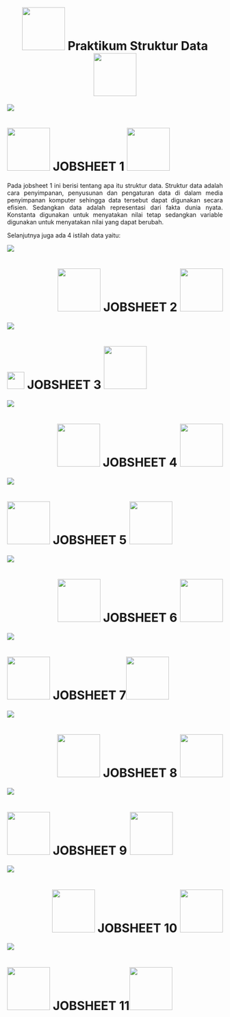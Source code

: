  <h1 align="center"> <img src="https://media4.giphy.com/media/rYbjgltjQzyYueGHnT/200.webp?cid=ecf05e47lgb28lxs9ulpwk1n6nflnds4oacv6l2u9nuu6v91&ep=v1_stickers_search&rid=200.webp&ct=s" width="100" >  Praktikum Struktur Data <img src="https://media4.giphy.com/media/rYbjgltjQzyYueGHnT/200.webp?cid=ecf05e47lgb28lxs9ulpwk1n6nflnds4oacv6l2u9nuu6v91&ep=v1_stickers_search&rid=200.webp&ct=s" width="100" ></h1>
<img src="https://user-images.githubusercontent.com/73097560/115834477-dbab4500-a447-11eb-908a-139a6edaec5c.gif">


<h1 align="start"> <img src="https://media2.giphy.com/media/0TtX2qqpxp3pIafzio/200w.webp?cid=ecf05e47thn79jm53ojrhxgil8j0f5awied9j3hklv5ajh6u&ep=v1_stickers_search&rid=200w.webp&ct=s" width="100" >  JOBSHEET 1 <img src="https://media1.giphy.com/media/kimWBtJDjWcwFH2nRB/200w.webp?cid=ecf05e47thn79jm53ojrhxgil8j0f5awied9j3hklv5ajh6u&ep=v1_stickers_search&rid=200w.webp&ct=s" width="100" ></h1>

<p align="justify">
  Pada jobsheet 1 ini berisi tentang apa itu struktur data. Struktur data adalah cara penyimpanan, penyusunan dan pengaturan data di dalam media penyimpanan komputer sehingga data tersebut dapat digunakan secara efisien. Sedangkan data adalah representasi dari fakta dunia nyata. Konstanta digunakan untuk menyatakan nilai tetap sedangkan variable digunakan untuk menyatakan nilai yang dapat berubah.
</p>
<p align="justify">
  Selanjutnya juga ada 4 istilah data yaitu:
</p>

<p align="justify">
 
</p>

<p align="justify">
  
</p>

<p align="justify">
 
</p>
<img src="https://user-images.githubusercontent.com/73097560/115834477-dbab4500-a447-11eb-908a-139a6edaec5c.gif">

<h1 align="end"> <img src="https://media0.giphy.com/media/oy3pwvu2WbY22fOWbz/200w.webp?cid=ecf05e47xix52hujg47k4bqf75tvnytk9fb0o0wfqvbuobf7&ep=v1_stickers_search&rid=200w.webp&ct=s" width="100" >  JOBSHEET 2 <img src="https://media0.giphy.com/media/U8mQgtp7EJif9AfgQB/200.webp?cid=ecf05e47pyy7etm9uo8b3rvenslpxf0wg1v798g6at9491zh&ep=v1_stickers_search&rid=200.webp&ct=s" width="100" ></h1>


<p align="justify">
 
</p>

<p align="justify">
  
</p>

<p align="justify">
  
<img src="https://user-images.githubusercontent.com/73097560/115834477-dbab4500-a447-11eb-908a-139a6edaec5c.gif">

<h1 align="start"> <img src="https://media4.giphy.com/media/qlOso7alCUTiAX7aG5/giphy.webp?cid=ecf05e47r6t8w6rx9xkffny63i2ini21qgo0vxwh4l4vu6iq&ep=v1_stickers_search&rid=giphy.webp&ct=s" width="40" >  JOBSHEET 3 <img src="https://media4.giphy.com/media/PhCW0WCeQcTixaoouV/100.webp?cid=ecf05e47r6t8w6rx9xkffny63i2ini21qgo0vxwh4l4vu6iq&ep=v1_stickers_search&rid=100.webp&ct=s" width="100" ></h1>
<p align="justify">
  
</p>

<p align="justify">
 
</p>

<p align="justify">
  
</p>

<p align="justify">
  
</p>
<img src="https://user-images.githubusercontent.com/73097560/115834477-dbab4500-a447-11eb-908a-139a6edaec5c.gif">
<h1 align="end"> <img src="https://media3.giphy.com/media/ZIpTnlApULm08DRxsc/200w.webp?cid=ecf05e47thn79jm53ojrhxgil8j0f5awied9j3hklv5ajh6u&ep=v1_stickers_search&rid=200w.webp&ct=s" width="100" >  JOBSHEET 4 <img src="https://media4.giphy.com/media/14APLG463ouIBK5J4W/200w.webp?cid=ecf05e47pyy7etm9uo8b3rvenslpxf0wg1v798g6at9491zh&ep=v1_stickers_search&rid=200w.webp&ct=s" width="100" ></h1>
<p align="justify">
  
</p>

<p align="justify">
  
</p>
<p align="justify">
  
</p>

<p align="justify">
  
</p>

<p align="justify">
 
</p>

<p align="justify">
  
</p>

<img src="https://user-images.githubusercontent.com/73097560/115834477-dbab4500-a447-11eb-908a-139a6edaec5c.gif">
<h1 align="start"> <img src="https://media3.giphy.com/media/taI6It7JfnbhtzZUZc/200w.webp?cid=ecf05e47qmgvyzohxfqc0jbuxunu1r64oi89m3k8snv3nwi8&ep=v1_stickers_search&rid=200w.webp&ct=s" width="100" >  JOBSHEET 5 <img src="https://media0.giphy.com/media/6GFsg3WbdP9BIOXWBw/200w.webp?cid=ecf05e47r6t8w6rx9xkffny63i2ini21qgo0vxwh4l4vu6iq&ep=v1_stickers_search&rid=200w.webp&ct=s" width="100" ></h1>
<p align="justify">
  
</p>

<p align="justify">
  
</p>

<p align="justify">
  
</p>

<p align="justify">
  
</p>

<img src="https://user-images.githubusercontent.com/73097560/115834477-dbab4500-a447-11eb-908a-139a6edaec5c.gif">
<h1 align="end"> <img src="https://media3.giphy.com/media/8pe03qgzN50U4B7W7K/200.webp?cid=ecf05e47r6t8w6rx9xkffny63i2ini21qgo0vxwh4l4vu6iq&ep=v1_stickers_search&rid=200.webp&ct=s" width="100" >  JOBSHEET 6 <img src="https://media0.giphy.com/media/d7nE5VepaZsZ9zXht0/200w.webp?cid=ecf05e47xvhs20bn4au1a2dnvqkf5p2bgo6slurhjk0jrwqx&ep=v1_stickers_search&rid=200w.webp&ct=s" width="100" ></h1>

<p align="justify">
  
</p>
<p>
  
</p>

<p align="justify">
  
</p>

<p align="justify">
  
</p>

<img src="https://user-images.githubusercontent.com/73097560/115834477-dbab4500-a447-11eb-908a-139a6edaec5c.gif">
<h1 align="start"> <img src="https://media2.giphy.com/media/l378jPrN9utcV2Qgg/200w.webp?cid=ecf05e470yguharj8m73hatyc3jvud0qvwpbbsnfppkfzq5r&ep=v1_stickers_search&rid=200w.webp&ct=s" width="100" >  JOBSHEET 7<img src="https://media0.giphy.com/media/dy8uuPWCzQrMA/200.webp?cid=ecf05e47thn79jm53ojrhxgil8j0f5awied9j3hklv5ajh6u&ep=v1_stickers_search&rid=200.webp&ct=s" width="100" ></h1>
<p align="justify">
  
</p>

<p align="justify">
  
</p>

<p align="justify">
  
</p>

<img src="https://user-images.githubusercontent.com/73097560/115834477-dbab4500-a447-11eb-908a-139a6edaec5c.gif">
<h1 align="end"> <img src="https://media0.giphy.com/media/h8DCmboIm0MRwAIL9E/giphy.webp?cid=ecf05e474dtlpimjq09erzwga6m80gp92fe5806dg6ymhubg&ep=v1_stickers_search&rid=giphy.webp&ct=s" width="100" >  JOBSHEET 8 <img src="https://media3.giphy.com/media/BLLVLetSfovbdQ7Jif/giphy.webp?cid=ecf05e476lz2cknrv79mtdwpkxao22lshdjdd1b11j7evlni&ep=v1_stickers_search&rid=giphy.webp&ct=s" width="100" ></h1>
<p align="justify">
  
</p>

<p align="justify">
  
</p>

<p align="justify">
  
</p>

<p align="justify">
  
</p>

<p align="justify">
  
</p>

<img src="https://user-images.githubusercontent.com/73097560/115834477-dbab4500-a447-11eb-908a-139a6edaec5c.gif">
<h1 align="start"> <img src="https://media2.giphy.com/media/SsefNnwrN5qwI5QRTt/200w.webp?cid=ecf05e475cdphy33rzwqxorpf3nzuvn5n2tfy5qtyv67h0if&ep=v1_stickers_search&rid=200w.webp&ct=s" width="100" >  JOBSHEET 9 <img src="https://media0.giphy.com/media/h2m0y57KG365rZZOP5/200.webp?cid=ecf05e475cdphy33rzwqxorpf3nzuvn5n2tfy5qtyv67h0if&ep=v1_stickers_search&rid=200.webp&ct=s" width="100" ></h1>
<p align="justify">
  
</p>
<p align="justify">
  
</p>
<p align="justify">
  
</p>

<img src="https://user-images.githubusercontent.com/73097560/115834477-dbab4500-a447-11eb-908a-139a6edaec5c.gif">
<h1 align="end"> <img src="https://media2.giphy.com/media/H1RjXpw33ukP3IcXik/giphy.webp?cid=ecf05e47uar4hpy83jj4u9qn2ejmp49ek3bey2s3j6vnk2l2&ep=v1_stickers_search&rid=giphy.webp&ct=s" width="100" >  JOBSHEET 10 <img src="https://i.gifer.com/origin/fd/fdf70f5f4989f9c08f033da50c38170e_w200.webp" width="100" ></h1>
<p align="justify">
  
</p>

<p align="justify">
  
</p>

<p align="justify">
  
</p>

<img src="https://user-images.githubusercontent.com/73097560/115834477-dbab4500-a447-11eb-908a-139a6edaec5c.gif">
<h1 align="start"> <img src="https://cdn-icons-png.flaticon.com/256/7649/7649205.png" width="100" >  JOBSHEET 11<img src="https://media1.giphy.com/media/quzZylfBesCkOFLx7w/200.webp?cid=ecf05e47fonjt2qvhje7womsnts9zx12h9c5uvn418wpt025&ep=v1_stickers_search&rid=200.webp&ct=s" width="100" ></h1>

<p align="justify">
  
</p>

<p align="justify">
  
</p>

<p align="justify">
  
</p>
